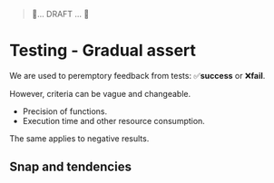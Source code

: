 > 🚧... DRAFT ... 🚧

# Testing - Gradual assert

We are used to peremptory feedback from tests: ✅**success** or :x:**fail**. 

However, criteria can be vague and changeable.

- Precision of functions.
- Execution time and other resource consumption.

The same applies to negative results.

## Snap and tendencies
